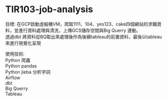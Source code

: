 # TIR103-job-analysis

目標:
在GCP啟動虛擬機VM，爬取1111、104、yes123、cake四個網站的求職資料，並進行資料處理與清洗，上傳GCS儲存空間與Big Querry 連動。  
透過dbt 將資料從BQ取出來處理後作為後續tableau的前置資料，最後以tableau 來進行視覺化呈現

使用技術:  
  Python 爬蟲  
  Python pandas  
  Python jieba 分析字詞  
  Airflow  
  dbt  
  Big Querry  
  Tableau  





